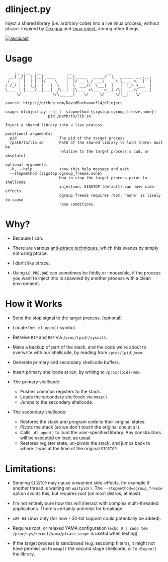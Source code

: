 # dlinject.py
Inject a shared library (i.e. arbitrary code) into a live linux process, without ptrace. Inspired by [Cexigua](https://github.com/AonCyberLabs/Cexigua) and [linux-inject](https://github.com/gaffe23/linux-inject), among other things.

[![asciicast](https://asciinema.org/a/290906.svg)](https://asciinema.org/a/290906)

# Usage

```
    .___.__  .__            __               __
  __| _/|  | |__| ____     |__| ____   _____/  |_  ______ ___.__.
 / __ | |  | |  |/    \    |  |/ __ \_/ ___\   __\ \____ <   |  |
/ /_/ | |  |_|  |   |  \   |  \  ___/\  \___|  |   |  |_> >___  |
\____ | |____/__|___|  /\__|  |\___  >\___  >__| /\|   __// ____|
     \/              \/\______|    \/     \/     \/|__|   \/

source: https://github.com/DavidBuchanan314/dlinject

usage: dlinject.py [-h] [--stopmethod {sigstop,cgroup_freeze,none}]
                   pid /path/to/lib.so

Inject a shared library into a live process.

positional arguments:
  pid                   The pid of the target process
  /path/to/lib.so       Path of the shared library to load (note: must be
                        relative to the target process's cwd, or absolute)

optional arguments:
  -h, --help            show this help message and exit
  --stopmethod {sigstop,cgroup_freeze,none}
                        How to stop the target process prior to shellcode
                        injection. SIGSTOP (default) can have side-effects.
                        cgroup freeze requires root. 'none' is likely to cause
                        race conditions.

```

# Why?

- Because I can.

- There are various [anti-ptrace techniques](https://www.aldeid.com/wiki/Ptrace-anti-debugging), which this evades by simply not using ptrace.

- I don't like ptrace.

- Using `LD_PRELOAD` can sometimes be fiddly or impossible, if the process you want to inject into is spawned by another process with a clean environment.

# How it Works

- Send the stop signal to the target process. (optional)

- Locate the `_dl_open()` symbol.

- Retreive `RIP` and `RSP` via `/proc/[pid]/syscall`.

- Make a backup of part of the stack, and the code we're about to overwrite with our shellcode, by reading from `/proc/[pid]/mem`.

- Generate primary and secondary shellcode buffers.

- Insert primary shellcode at `RIP`, by writing to `/proc/[pid]/mem`.

- The primary shellcode:

  - Pushes common registers to the stack.
  - Loads the secondary shellcode via `mmap()`.
  - Jumps to the secondary shellcode.

- The secondary shellcode:

  - Restores the stack and program code to their original states.
  - Pivots the stack (so we don't touch the original one at all).
  - Calls `_dl_open()` to load the user-specified library. Any constructors will be executed on load, as usual.
  - Restores register state, un-pivots the stack, and jumps back to where it was at the time of the original `SIGSTOP`.
 
# Limitations:

- Sending `SIGSTOP` may cause unwanted side-effects, for example if another thread is waiting on `waitpid()`. The `--stopmethod=cgroup_freeze` option avoids this, but requires root (on most distros, at least).

- I'm not entirely sure how this will interact with complex multi-threaded applications. There's certainly potential for breakage.

- `x86-64` Linux only (for now - 32-bit support could potentially be added).

- Requires root, or relaxed YAMA configuration (`echo 0 | sudo tee /proc/sys/kernel/yama/ptrace_scope` is useful when testing).

- If the target process is sandboxed (e.g. seccomp filters), it might not have permission to `mmap()` the second stage shellcode, or to `dlopen()` the library.
